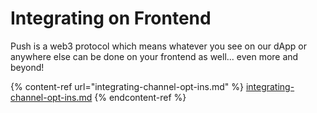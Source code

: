 # Integrating on Frontend

Push is a web3 protocol which means whatever you see on our dApp or anywhere else can be done on your frontend as well... even more and beyond!

{% content-ref url="integrating-channel-opt-ins.md" %}
[integrating-channel-opt-ins.md](integrating-channel-opt-ins.md)
{% endcontent-ref %}
